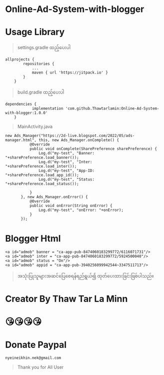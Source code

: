 # Online-Ad-System-with-blogger

# Usage Library
>settings.gradle ထည့်‌ပေးပါ

```
allprojects {
		repositories {
			...
			maven { url 'https://jitpack.io' }
		}
	}
```
>build.gradle ထည့်‌ပေးပါ
```
dependencies {
	        implementation 'com.github.Thawtarlamin:Online-Ad-System-with-blogger:1.0.0'
	}
```

>MainActivity.java
```
new Ads_Manager("https://2d-live.blogspot.com/2022/05/ads-manager.html", this, new Ads_Manager.onComplete() {
           @Override
           public void onComplete(SharePreference sharePreference) {
               Log.d("my-test", "Banner: "+sharePreference.load_banner());
               Log.d("my-test", "Inter: "+sharePreference.load_inter());
               Log.d("my-test", "App-ID: "+sharePreference.load_app_id());
               Log.d("my-test", "Status: "+sharePreference.load_status());

           }
       }, new Ads_Manager.onError() {
           @Override
           public void onError(String onError) {
               Log.d("my-test", "onError: "+onError);
           }
       });
```

# Blogger Html
```
<a id="admob" banner = "ca-app-pub-8474060183299772/6116071731"/>
<a id="admob" inter = "ca-app-pub-8474060183299772/5924500040"/>
<a id="admob" status = "On"/>
<a id="admob" appid = "ca-app-pub-3940256099942544~3347511713"/>

```

> အသုံးပြုသူများအဆ‌င်ပြေစေရန်ရည်ရွယ်၍ ထုတ်ပေးထားခြင်းဖြစ်ပါသည်။

# Creator By Thaw Tar La Minn


# 😘😘😘😘
# Donate Paypal
```
nyeineikhin.nek@gmail.com
```

>Thank you for  All User
